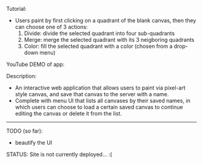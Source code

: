 
Tutorial: 
- Users paint by first clicking on a quadrant of the blank canvas, then they can choose one of 3 actions:
    1. Divide: divide the selected quadrant into four sub-quadrants
    2. Merge: merge the selected quadrant with its 3 neigboring quadrants
    3. Color: fill the selected quadrant with a color (chosen from a drop-down menu)
       
YouTube DEMO of app: 

Description: 
- An interactive web application that allows users to paint via pixel-art style canvas, and save that
  canvas to the server with a name. 
- Complete with menu UI that lists all canvases by their saved names, in which users can choose to
  load a certain saved canvas to continue editing the canvas or delete it from the list. 

-------------------

TODO (so far):
 - beautify the UI

STATUS: Site is not currently deployed... :(
